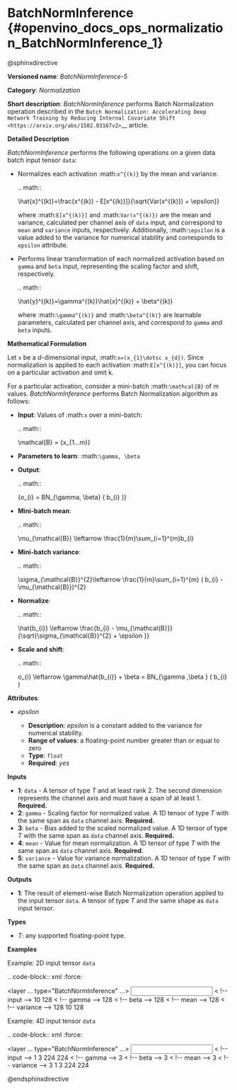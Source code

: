 # BatchNormInference {#openvino_docs_ops_normalization_BatchNormInference_1}

@sphinxdirective

**Versioned name**: *BatchNormInference-5*

**Category**: *Normalization*

**Short description**: *BatchNormInference* performs Batch Normalization operation described in the `Batch Normalization: Accelerating Deep Network Training by Reducing Internal Covariate Shift <https://arxiv.org/abs/1502.03167v2>`__ article.

**Detailed Description**

*BatchNormInference* performs the following operations on a given data batch input tensor ``data``:

* Normalizes each activation :math:`x^{(k)}` by the mean and variance.
  
  .. math::
     
     \hat{x}^{(k)}=\frac{x^{(k)} - E[x^{(k)}]}{\sqrt{Var(x^{(k)}) + \epsilon}}

  where :math:`E[x^{(k)}]` and :math:`Var(x^{(k)})` are the mean and variance, calculated per channel axis of ``data`` input, and correspond to ``mean`` and ``variance`` inputs, respectively. Additionally, :math:`\epsilon` is a value added to the variance for numerical stability and corresponds to ``epsilon`` attribute.

* Performs linear transformation of each normalized activation based on ``gamma`` and ``beta`` input, representing the scaling factor and shift, respectively.
  
  .. math::
     
     \hat{y}^{(k)}=\gamma^{(k)}\hat{x}^{(k)} + \beta^{(k)}
  
  where :math:`\gamma^{(k)}` and :math:`\beta^{(k)}` are learnable parameters, calculated per channel axis, and correspond to ``gamma`` and ``beta`` inputs.

**Mathematical Formulation**

Let ``x`` be a *d*-dimensional input, :math:`x=(x_{1}\dotsc x_{d})`. Since normalization is applied to each activation :math:`E[x^{(k)}]`, you can focus on a particular activation and omit k.

For a particular activation, consider a mini-batch :math:`\mathcal{B}` of m values. *BatchNormInference* performs Batch Normalization algorithm as follows:

* **Input**: Values of :math:`x` over a mini-batch:
  
  .. math::
     
     \mathcal{B} = {x_{1...m}}

* **Parameters to learn**: :math:`\gamma, \beta`
* **Output**:
  
  .. math::
     
     {o_{i} = BN_{\gamma, \beta} ( b_{i} )}

* **Mini-batch mean**:
  
  .. math::
     
     \mu_{\mathcal{B}} \leftarrow \frac{1}{m}\sum_{i=1}^{m}b_{i}

* **Mini-batch variance**:
  
  .. math::
     
     \sigma_{\mathcal{B}}^{2}\leftarrow \frac{1}{m}\sum_{i=1}^{m} ( b_{i} - \mu_{\mathcal{B}})^{2}

* **Normalize**:
  
  .. math::
     
     \hat{b_{i}} \leftarrow \frac{b_{i} - \mu_{\mathcal{B}}}{\sqrt{\sigma_{\mathcal{B}}^{2} + \epsilon }}

* **Scale and shift**:
  
  .. math::
     
     o_{i} \leftarrow \gamma\hat{b_{i}} + \beta = BN_{\gamma ,\beta } ( b_{i} )

**Attributes**:

* *epsilon*
  
  * **Description**: *epsilon* is a constant added to the variance for numerical stability.
  * **Range of values**: a floating-point number greater than or equal to zero
  * **Type**: ``float``
  * **Required**: *yes*

**Inputs**

* **1**: ``data`` - A tensor of type *T* and at least rank 2. The second dimension represents the channel axis and must have a span of at least 1. **Required.**
* **2**: ``gamma`` - Scaling factor for normalized value. A 1D tensor of type *T* with the same span as ``data`` channel axis. **Required.**
* **3**: ``beta`` - Bias added to the scaled normalized value. A 1D tensor of type *T* with the same span as ``data`` channel axis. **Required.**
* **4**: ``mean`` - Value for mean normalization. A 1D tensor of type *T* with the same span as ``data`` channel axis. **Required.**
* **5**: ``variance`` - Value for variance normalization. A 1D tensor of type *T* with the same span as ``data`` channel axis. **Required.**

**Outputs**

* **1**: The result of element-wise Batch Normalization operation applied to the input tensor ``data``. A tensor of type *T* and the same shape as ``data`` input tensor.

**Types**

* *T*: any supported floating-point type.

**Examples**

Example: 2D input tensor ``data`` 

.. code-block:: xml
   :force:
   
   <layer ... type="BatchNormInference" ...>
       <data epsilon="9.99e-06" />
       <input>
           <port id="0">  < !-- input -->
               <dim>10</dim>
               <dim>128</dim>
           </port>
           <port id="1">  < !-- gamma -->
               <dim>128</dim>
           </port>
           <port id="2">  < !-- beta -->
               <dim>128</dim>
           </port>
           <port id="3">  < !-- mean -->
               <dim>128</dim>
           </port>
           <port id="4">  < !-- variance -->
               <dim>128</dim>
           </port>
       </input>
       <output>
           <port id="5">
               <dim>10</dim>
               <dim>128</dim>
           </port>
       </output>
   </layer>

Example: 4D input tensor ``data``

.. code-block:: xml
   :force:
   
   <layer ... type="BatchNormInference" ...>
       <data epsilon="9.99e-06" />
       <input>
           <port id="0">  < !-- input -->
               <dim>1</dim>
               <dim>3</dim>
               <dim>224</dim>
               <dim>224</dim>
           </port>
           <port id="1">  < !-- gamma -->
               <dim>3</dim>
           </port>
           <port id="2">  < !-- beta -->
               <dim>3</dim>
           </port>
           <port id="3">  < !-- mean -->
               <dim>3</dim>
           </port>
           <port id="4">  < !-- variance -->
               <dim>3</dim>
           </port>
       </input>
       <output>
           <port id="5">
               <dim>1</dim>
               <dim>3</dim>
               <dim>224</dim>
               <dim>224</dim>
           </port>
       </output>
   </layer>

@endsphinxdirective

